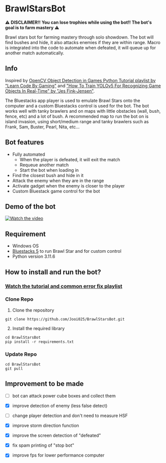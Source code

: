 # BrawlStarsBot
⚠️ **DISCLAIMER!!**  ****You can lose trophies while using the bot!! The bot's goal is to farm mastery****  ⚠️

Brawl stars bot for farming mastery through solo showdown. The bot will find bushes and hide, it also attacks enemies if they are within range. Macro is integrated into the code to automate when defeated, it will queue up for another match automatically. 

## Info
Inspired by [OpenCV Object Detection in Games Python Tutorial playlist by "Learn Code By Gaming"](https://www.youtube.com/watch?v=KecMlLUuiE4&list=PL1m2M8LQlzfKtkKq2lK5xko4X-8EZzFPI) and ["How To Train YOLOv5 For Recognizing Game Objects In Real-Time" by "Jes Fink-Jensen"](https://betterprogramming.pub/how-to-train-yolov5-for-recognizing-custom-game-objects-in-real-time-9d78369928a8).

The Bluestacks app player is used to emulate Brawl Stars onto the computer and a custom Bluestacks control is used for the bot. The bot works well with tanky brawlers and on maps with little obstacles (wall, bush, fence, etc) and a lot of bush.
A recommended map to run the bot on is island invasion, using short/medium range and tanky brawlers such as Frank, Sam, Buster, Pearl, Nita, etc...

## Bot features
- Fully automated
   - When the player is defeated, it will exit the match
   - Requeue another match
   - Start the bot when loading in
- Find the closest bush and hide in it 
- Attack the enemy when they are in the range
- Activate gadget when the enemy is closer to the player
- Custom Bluestack game control for the bot

  
## Demo of the bot
[![Watch the video](https://github.com/Jooi025/BrawlStarsBot/blob/main/misc/image/youtube_thumbnail.jpg)](https://youtu.be/TWmNfkQBVYk?si=CXaSBoAV-YknJPLt)

## Requirement
* Windows OS
* [Bluestacks 5](https://www.bluestacks.com/download.html) to run Brawl Star and for custom control
* Python version 3.11.6

## How to install and run the bot?
### [Watch the tutorial and common error fix playlist](https://youtube.com/playlist?list=PLD9X_geub8rmkcpJSWzvoqmB9VZk-9TfO&si=7vrCV9s1kLviRaTL)
### Clone Repo
1. Clone the repository 
```
git clone https://github.com/Jooi025/BrawlStarsBot.git
```
2. Install the required library
```
cd BrawlStarsBot
pip install -r requirements.txt
```

### Update Repo 
```
cd BrawlStarsBot
git pull
```
 ## Improvement to be made
 - [ ] bot can attack power cube boxes and collect them
 - [x] improve detection of enemy (less false detect)
 - [ ] change player detection and don't need to measure HSF 
 - [x] improve storm direction function 
 - [x] improve the screen detection of "defeated"
 - [x] fix spam printing of "stop bot" 
 - [x] improve fps for lower performance computer 




